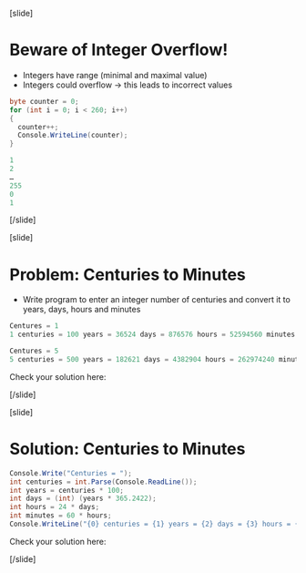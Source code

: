 [slide]
# Beware of Integer Overflow!
- Integers have range (minimal and maximal value)
- Integers could overflow -> this leads to incorrect values
```csharp
byte counter = 0;
for (int i = 0; i < 260; i++)
{
  counter++;
  Console.WriteLine(counter);
}

```

```csharp
1
2
…
255
0
1
```
[/slide]

[slide]
# Problem: Centuries to Minutes
- Write program to enter an integer number of centuries and convert it to years, days, hours and minutes
```csharp
Centures = 1
1 centuries = 100 years = 36524 days = 876576 hours = 52594560 minutes
```

```csharp
Centures = 5
5 centuries = 500 years = 182621 days = 4382904 hours = 262974240 minutes
```
Check your solution here: 



[/slide]

[slide]
# Solution: Centuries to Minutes
```csharp
Console.Write("Centuries = ");
int centuries = int.Parse(Console.ReadLine());
int years = centuries * 100;
int days = (int) (years * 365.2422); 
int hours = 24 * days;
int minutes = 60 * hours;
Console.WriteLine("{0} centuries = {1} years = {2} days = {3} hours = {4} minutes", centuries, years, days, hours, minutes);

```
Check your solution here: 

[/slide]